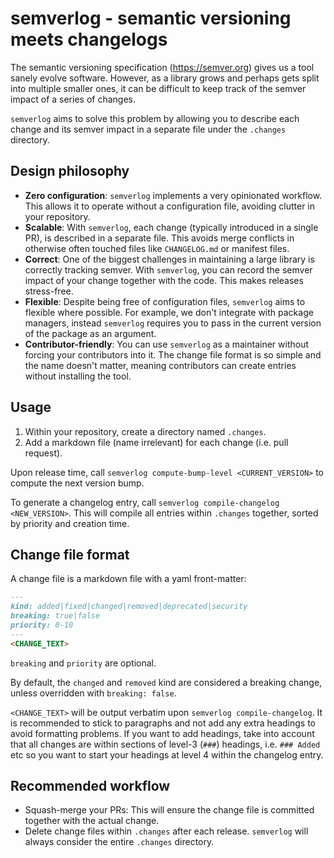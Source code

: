 # semverlog - semantic versioning meets changelogs

The semantic versioning specification (https://semver.org) gives us a tool sanely evolve software.
However, as a library grows and perhaps gets split into multiple smaller ones, it can be difficult to keep track of the semver impact of a series of changes.

`semverlog` aims to solve this problem by allowing you to describe each change and its semver impact in a separate file under the `.changes` directory.

## Design philosophy

- **Zero configuration**: `semverlog` implements a very opinionated workflow.
  This allows it to operate without a configuration file, avoiding clutter in your repository.
- **Scalable**: With `semverlog`, each change (typically introduced in a single PR), is described in a separate file.
  This avoids merge conflicts in otherwise often touched files like `CHANGELOG.md` or manifest files.
- **Correct**: One of the biggest challenges in maintaining a large library is correctly tracking semver.
  With `semverlog`, you can record the semver impact of your change together with the code.
  This makes releases stress-free.
- **Flexible**: Despite being free of configuration files, `semverlog` aims to flexible where possible.
  For example, we don't integrate with package managers, instead `semverlog` requires you to pass in the current version of the package as an argument.
- **Contributor-friendly**: You can use `semverlog` as a maintainer without forcing your contributors into it.
The change file format is so simple and the name doesn't matter, meaning contributors can create entries without installing the tool.

## Usage

1. Within your repository, create a directory named `.changes`.
2. Add a markdown file (name irrelevant) for each change (i.e. pull request).

Upon release time, call `semverlog compute-bump-level <CURRENT_VERSION>` to compute the next version bump.

To generate a changelog entry, call `semverlog compile-changelog <NEW_VERSION>`.
This will compile all entries within `.changes` together, sorted by priority and creation time.

## Change file format

A change file is a markdown file with a yaml front-matter:

```markdown
---
kind: added|fixed|changed|removed|deprecated|security
breaking: true|false
priority: 0-10
---
<CHANGE_TEXT>
```

`breaking` and `priority` are optional.

By default, the `changed` and `removed` kind are considered a breaking change, unless overridden with `breaking: false`.

`<CHANGE_TEXT>` will be output verbatim upon `semverlog compile-changelog`.
It is recommended to stick to paragraphs and not add any extra headings to avoid formatting problems.
If you want to add headings, take into account that all changes are within sections of level-3 (`###`) headings, i.e. `### Added` etc so you want to start your headings at level 4 within the changelog entry.

## Recommended workflow

- Squash-merge your PRs: This will ensure the change file is committed together with the actual change.
- Delete change files within `.changes` after each release.
  `semverlog` will always consider the entire `.changes` directory.
